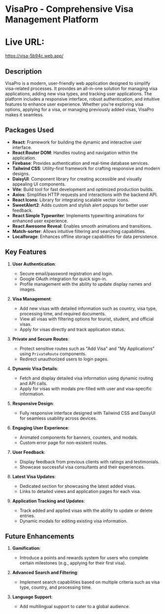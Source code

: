 # VisaPro - Comprehensive Visa Management Platform

# Live URL:

https://visa-5b94c.web.app/

## Description

VisaPro is a modern, user-friendly web application designed to simplify visa-related processes. It provides an all-in-one solution for managing visa applications, adding new visa types, and tracking user applications. The platform includes a responsive interface, robust authentication, and intuitive features to enhance user experience. Whether you're exploring visa options, applying for a visa, or managing previously added visas, VisaPro makes it seamless.

## Packages Used

- **React**: Framework for building the dynamic and interactive user interface.
- **React Router DOM**: Handles routing and navigation within the application.
- **Firebase**: Provides authentication and real-time database services.
- **Tailwind CSS**: Utility-first framework for crafting responsive and modern designs.
- **DaisyUI**: Component library for creating accessible and visually appealing UI components.
- **Vite**: Build tool for fast development and optimized production builds.
- **Axios**: Simplifies HTTP requests and interactions with the backend API.
- **React Icons**: Library for integrating scalable vector icons.
- **SweetAlert2**: Adds custom and stylish alert popups for better user feedback.
- **React Simple Typewriter**: Implements typewriting animations for enhanced user experience.
- **React Awesome Reveal**: Enables smooth animations and transitions.
- **Match-sorter**: Allows intuitive filtering and searching capabilities.
- **Localforage**: Enhances offline storage capabilities for data persistence.

## Key Features

1. **User Authentication**:
   - Secure email/password registration and login.
   - Google OAuth integration for quick sign-in.
   - Profile management with the ability to update display names and images.

2. **Visa Management**:
   - Add new visas with detailed information such as country, visa type, processing time, and required documents.
   - View all visas with filtering options for tourist, student, and official visas.
   - Apply for visas directly and track application status.

3. **Private and Secure Routes**:
   - Protect sensitive routes such as "Add Visa" and "My Applications" using `PrivateRoute` components.
   - Redirect unauthorized users to login pages.

4. **Dynamic Visa Details**:
   - Fetch and display detailed visa information using dynamic routing and API calls.
   - Apply for visas with modals pre-filled with user and visa-specific information.

5. **Responsive Design**:
   - Fully responsive interface designed with Tailwind CSS and DaisyUI for seamless usability across devices.

6. **Engaging User Experience**:
   - Animated components for banners, counters, and modals.
   - Custom error page for non-existent routes.

7. **User Feedback**:
   - Display feedback from previous clients with ratings and testimonials.
   - Showcase successful visa consultants and their experiences.

8. **Latest Visa Updates**:
   - Dedicated section for showcasing the latest added visas.
   - Links to detailed views and application pages for each visa.

9. **Application Tracking and Updates**:
   - Track added and applied visas with the ability to update or delete entries.
   - Dynamic modals for editing existing visa information.

## Future Enhancements

1. **Gamification**:
   - Introduce a points and rewards system for users who complete certain milestones (e.g., applying for their first visa).

2. **Advanced Search and Filtering**:
   - Implement search capabilities based on multiple criteria such as visa type, country, and processing time.

3. **Language Support**:
   - Add multilingual support to cater to a global audience.

